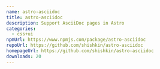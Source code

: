```yaml
---
name: astro-asciidoc
title: astro-asciidoc
description: Support AsciiDoc pages in Astro
categories:
  - css+ui
npmUrl: https://www.npmjs.com/package/astro-asciidoc
repoUrl: https://github.com/shishkin/astro-asciidoc
homepageUrl: https://github.com/shishkin/astro-asciidoc
downloads: 20
---
```

